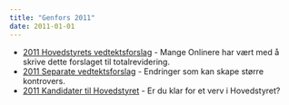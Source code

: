 ```yaml
---
title: "Genfors 2011"
date: 2011-01-01
---
```


* [2011 Hovedstyrets vedtektsforslag](/generalforsamlingen/2011/hs-vedtektsforslag) - Mange Onlinere har vært med å skrive dette forslaget til totalrevidering.
* [2011 Separate vedtektsforslag](/generalforsamlingen/2011/separate-vedtekstforslag) - Endringer som kan skape større kontrovers.
* [2011 Kandidater til Hovedstyret](/generalforsamlingen/2011/valg) - Er du klar for et verv i Hovedstyret?
